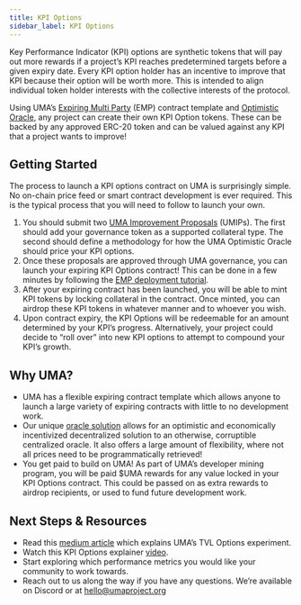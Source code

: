 ```yaml
---
title: KPI Options
sidebar_label: KPI Options
---
```


Key Performance Indicator (KPI) options are synthetic tokens that will pay out more rewards if a project’s KPI reaches predetermined targets before a given expiry date. Every KPI option holder has an incentive to improve that KPI because their option will be worth more. This is intended to align individual token holder interests with the collective interests of the protocol.

Using UMA’s [Expiring Multi Party](/synthetic-tokens/what-are-synthetic-assets#the-expiringmultiparty-emp-contract-template) (EMP) contract template and [Optimistic Oracle](/getting-started/oracle.md), any project can create their own KPI Option tokens. These can be backed by any approved ERC-20 token and can be valued against any KPI that a project wants to improve! 

## Getting Started

The process to launch a KPI options contract on UMA is surprisingly simple. No on-chain price feed or smart contract development is ever required. This is the typical process that you will need to follow to launch your own.

1. You should submit two [UMA Improvement Proposals](/uma-tokenholders/umips) (UMIPs). The first should add your governance token as a supported collateral type. The second should define a methodology for how the UMA Optimistic Oracle should price your KPI options.
2. Once these proposals are approved through UMA governance, you can launch your expiring KPI Options contract! This can be done in a few minutes by following the [EMP deployment tutorial](/developers/emp-deployment).
3. After your expiring contract has been launched, you will be able to mint KPI tokens by locking collateral in the contract. Once minted, you can airdrop these KPI tokens in whatever manner and to whoever you wish.
4. Upon contract expiry, the KPI Options will be redeemable for an amount determined by your KPI’s progress. Alternatively, your project could decide to “roll over” into new KPI options to attempt to compound your KPI’s growth.

## Why UMA?

- UMA has a flexible expiring contract template which allows anyone to launch a large variety of expiring contracts with little to no development work.
- Our unique [oracle solution](/getting-started/oracle) allows for an optimistic and economically incentivized decentralized solution to an otherwise, corruptible centralized oracle. It also offers a large amount of flexibility, where not all prices need to be programmatically retrieved!
- You get paid to build on UMA! As part of UMA’s developer mining program, you will be paid $UMA rewards for any value locked in your KPI Options contract. This could be passed on as extra rewards to airdrop recipients, or used to fund future development work.

## Next Steps & Resources 

- Read this [medium article](https://medium.com/uma-project/uma-kpi-options-and-airdrop-bae86be16ce4) which explains UMA’s TVL Options experiment. 
- Watch this KPI Options explainer [video](https://www.youtube.com/watch?v=U1xNkCbuiPA&amp%3Bfeature=youtu.be).
- Start exploring which performance metrics you would like your community to work towards.
- Reach out to us along the way if you have any questions. We’re available on Discord or at hello@umaproject.org  